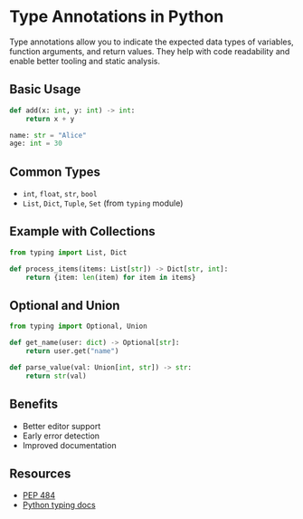 # Type Annotations in Python

Type annotations allow you to indicate the expected data types of variables, function arguments, and return values. They help with code readability and enable better tooling and static analysis.

## Basic Usage

```python
def add(x: int, y: int) -> int:
    return x + y

name: str = "Alice"
age: int = 30
```

## Common Types
- `int`, `float`, `str`, `bool`
- `List`, `Dict`, `Tuple`, `Set` (from `typing` module)

## Example with Collections
```python
from typing import List, Dict

def process_items(items: List[str]) -> Dict[str, int]:
    return {item: len(item) for item in items}
```

## Optional and Union
```python
from typing import Optional, Union

def get_name(user: dict) -> Optional[str]:
    return user.get("name")

def parse_value(val: Union[int, str]) -> str:
    return str(val)
```

## Benefits
- Better editor support
- Early error detection
- Improved documentation

## Resources
- [PEP 484](https://peps.python.org/pep-0484/)
- [Python typing docs](https://docs.python.org/3/library/typing.html) 